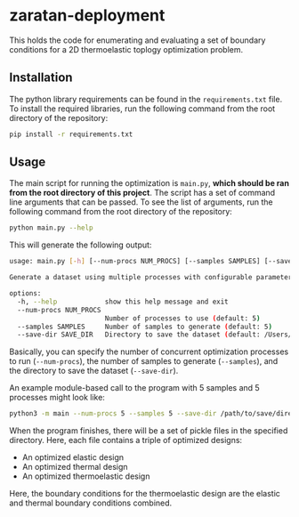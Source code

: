 # zaratan-deployment

This holds the code for enumerating and evaluating a set of boundary conditions for a 2D thermoelastic toplogy optimization problem.




## Installation


The python library requirements can be found in the `requirements.txt` file. To install the required libraries, run the following command from the root directory of the repository:

```bash 
pip install -r requirements.txt
```



## Usage


The main script for running the optimization is `main.py`, <b>which should be ran from the root directory of this project</b>. The script has a set of command line arguments that can be passed. To see the list of arguments, run the following command from the root directory of the repository:

```bash
python main.py --help
```


This will generate the following output:

```bash
usage: main.py [-h] [--num-procs NUM_PROCS] [--samples SAMPLES] [--save-dir SAVE_DIR]

Generate a dataset using multiple processes with configurable parameters.

options:
  -h, --help            show this help message and exit
  --num-procs NUM_PROCS
                        Number of processes to use (default: 5)
  --samples SAMPLES     Number of samples to generate (default: 5)
  --save-dir SAVE_DIR   Directory to save the dataset (default: /Users/gapaza/repos/datasets/thermoelastic2dv1)
```

Basically, you can specify the number of concurrent optimization processes to run (`--num-procs`), the number of samples to generate (`--samples`), and the directory to save the dataset (`--save-dir`).



An example module-based call to the program with 5 samples and 5 processes might look like:

```bash
python3 -m main --num-procs 5 --samples 5 --save-dir /path/to/save/directory
```

When the program finishes, there will be a set of pickle files in the specified directory.
Here, each file contains a triple of optimized designs:
- An optimized elastic design
- An optimized thermal design
- An optimized thermoelastic design

Here, the boundary conditions for the thermoelastic design are the elastic and thermal boundary conditions combined.





















